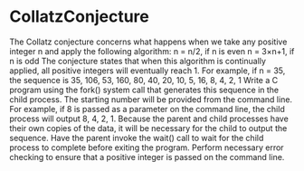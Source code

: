 # CollatzConjecture

The Collatz conjecture concerns what happens when we take any positive integer n and apply the following algorithm:
n = n/2, if n is even
n = 3×n+1, if n is odd
The conjecture states that when this algorithm is continually applied, all positive integers will
eventually reach 1. For example, if n = 35, the sequence is
35, 106, 53, 160, 80, 40, 20, 10, 5, 16, 8, 4, 2, 1
Write a C program using the fork() system call that generates this sequence in the child process.
The starting number will be provided from the command line. 
For example, if 8 is passed as a parameter on the command line, the child process will output 8, 4, 2, 1. 
Because the parent and child processes have their own copies of the data, it will be necessary for the child to output the sequence.
Have the parent invoke the wait() call to wait for the child process to complete before exiting the program. 
Perform necessary error checking to ensure that a positive integer is passed on the command line.

